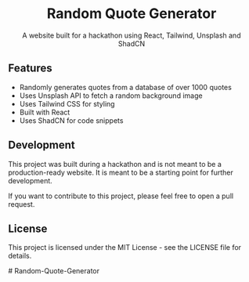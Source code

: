 <h1 align="center">Random Quote Generator</h1>

<p align="center">
  A website built for a hackathon using React, Tailwind, Unsplash and ShadCN
</p>

<h2>Features</h2>

<ul>
  <li>Randomly generates quotes from a database of over 1000 quotes</li>
  <li>Uses Unsplash API to fetch a random background image</li>
  <li>Uses Tailwind CSS for styling</li>
  <li>Built with React</li>
  <li>Uses ShadCN for code snippets</li>
</ul>

<h2>Development</h2>

<p>This project was built during a hackathon and is not meant to be a production-ready website. It is meant to be a starting point for further development.</p>

<p>If you want to contribute to this project, please feel free to open a pull request.</p>

<h2>License</h2>

<p>This project is licensed under the MIT License - see the LICENSE file for details.</p>
#   R a n d o m - Q u o t e - G e n e r a t o r  
 